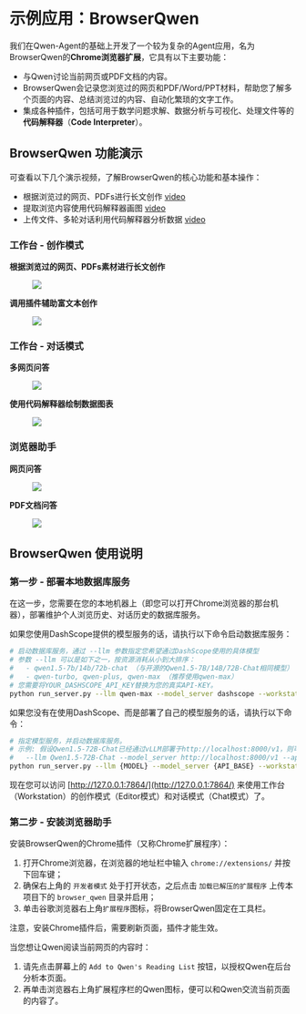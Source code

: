 <!---
Copyright 2023 The Qwen team, Alibaba Group. All rights reserved.

Licensed under the Apache License, Version 2.0 (the "License");
you may not use this file except in compliance with the License.
You may obtain a copy of the License at

   http://www.apache.org/licenses/LICENSE-2.0

Unless required by applicable law or agreed to in writing, software
distributed under the License is distributed on an "AS IS" BASIS,
WITHOUT WARRANTIES OR CONDITIONS OF ANY KIND, either express or implied.
See the License for the specific language governing permissions and
limitations under the License.
-->

# 示例应用：BrowserQwen

我们在Qwen-Agent的基础上开发了一个较为复杂的Agent应用，名为BrowserQwen的**Chrome浏览器扩展**，它具有以下主要功能：

- 与Qwen讨论当前网页或PDF文档的内容。
- BrowserQwen会记录您浏览过的网页和PDF/Word/PPT材料，帮助您了解多个页面的内容、总结浏览过的内容、自动化繁琐的文字工作。
- 集成各种插件，包括可用于数学问题求解、数据分析与可视化、处理文件等的**代码解释器**（**Code Interpreter**）。

## BrowserQwen 功能演示

可查看以下几个演示视频，了解BrowserQwen的核心功能和基本操作：

- 根据浏览过的网页、PDFs进行长文创作 [video](https://qianwen-res.oss-cn-beijing.aliyuncs.com/assets/qwen_agent/showcase_write_article_based_on_webpages_and_pdfs.mp4)
- 提取浏览内容使用代码解释器画图 [video](https://qianwen-res.oss-cn-beijing.aliyuncs.com/assets/qwen_agent/showcase_chat_with_docs_and_code_interpreter.mp4)
- 上传文件、多轮对话利用代码解释器分析数据 [video](https://qianwen-res.oss-cn-beijing.aliyuncs.com/assets/qwen_agent/showcase_code_interpreter_multi_turn_chat.mp4)

### 工作台 - 创作模式

**根据浏览过的网页、PDFs素材进行长文创作**

<figure>
    <img src="assets/screenshot-writing.png">
</figure>

**调用插件辅助富文本创作**

<figure>
    <img src="assets/screenshot-editor-movie.png">
</figure>

### 工作台 - 对话模式

**多网页问答**

<figure >
    <img src="assets/screenshot-multi-web-qa.png">
</figure>

**使用代码解释器绘制数据图表**

<figure>
    <img src="assets/screenshot-ci.png">
</figure>

### 浏览器助手

**网页问答**

<figure>
    <img src="assets/screenshot-web-qa.png">
</figure>

**PDF文档问答**

<figure>
    <img src="assets/screenshot-pdf-qa.png">
</figure>

## BrowserQwen 使用说明

### 第一步 - 部署本地数据库服务

在这一步，您需要在您的本地机器上（即您可以打开Chrome浏览器的那台机器），部署维护个人浏览历史、对话历史的数据库服务。

如果您使用DashScope提供的模型服务的话，请执行以下命令启动数据库服务：

```bash
# 启动数据库服务，通过 --llm 参数指定您希望通过DashScope使用的具体模型
# 参数 --llm 可以是如下之一，按资源消耗从小到大排序：
#   - qwen1.5-7b/14b/72b-chat （与开源的Qwen1.5-7B/14B/72B-Chat相同模型）
#   - qwen-turbo, qwen-plus, qwen-max （推荐使用qwen-max）
# 您需要将YOUR_DASHSCOPE_API_KEY替换为您的真实API-KEY。
python run_server.py --llm qwen-max --model_server dashscope --workstation_port 7864 --api_key YOUR_DASHSCOPE_API_KEY
```

如果您没有在使用DashScope、而是部署了自己的模型服务的话，请执行以下命令：

```bash
# 指定模型服务，并启动数据库服务。
# 示例: 假设Qwen1.5-72B-Chat已经通过vLLM部署于http://localhost:8000/v1，则可用以下参数指定模型服务：
#   --llm Qwen1.5-72B-Chat --model_server http://localhost:8000/v1 --api_key EMPTY
python run_server.py --llm {MODEL} --model_server {API_BASE} --workstation_port 7864 --api_key {API_KEY}
```

现在您可以访问 [http://127.0.0.1:7864/](http://127.0.0.1:7864/) 来使用工作台（Workstation）的创作模式（Editor模式）和对话模式（Chat模式）了。

### 第二步 - 安装浏览器助手

安装BrowserQwen的Chrome插件（又称Chrome扩展程序）：

1. 打开Chrome浏览器，在浏览器的地址栏中输入 `chrome://extensions/` 并按下回车键；
2. 确保右上角的 `开发者模式` 处于打开状态，之后点击 `加载已解压的扩展程序` 上传本项目下的 `browser_qwen` 目录并启用；
3. 单击谷歌浏览器右上角```扩展程序```图标，将BrowserQwen固定在工具栏。

注意，安装Chrome插件后，需要刷新页面，插件才能生效。

当您想让Qwen阅读当前网页的内容时：

1. 请先点击屏幕上的 `Add to Qwen's Reading List` 按钮，以授权Qwen在后台分析本页面。
2. 再单击浏览器右上角扩展程序栏的Qwen图标，便可以和Qwen交流当前页面的内容了。
